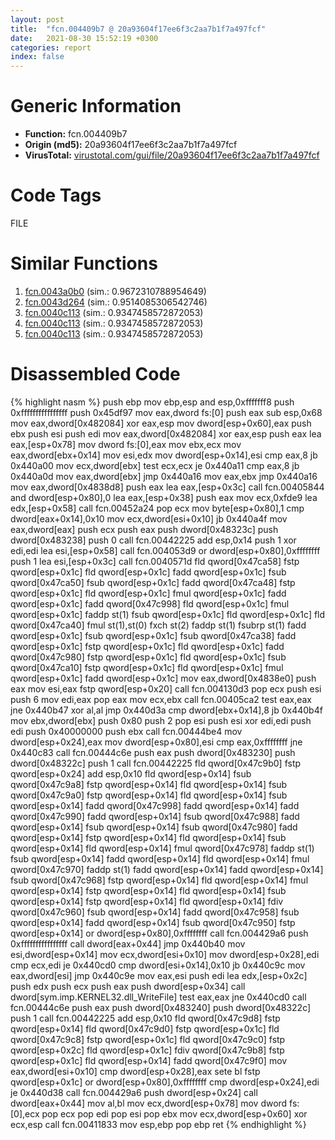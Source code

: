 ```yaml
---
layout: post
title:  "fcn.004409b7 @ 20a93604f17ee6f3c2aa7b1f7a497fcf"
date:   2021-08-30 15:52:19 +0300
categories: report
index: false
---
```


# Generic Information
- **Function:** fcn.004409b7
- **Origin (md5):** 20a93604f17ee6f3c2aa7b1f7a497fcf
- **VirusTotal:** [virustotal.com/gui/file/20a93604f17ee6f3c2aa7b1f7a497fcf][virustotal_ref]

# Code Tags
<span class="tag" id="FILE">FILE</span>


# Similar Functions

1. [fcn.0043a0b0][similar_1_ref] (sim.: 0.9672310788954649)
2. [fcn.0043d264][similar_2_ref] (sim.: 0.9514085306542746)
3. [fcn.0040c113][similar_3_ref] (sim.: 0.9347458572872053)
4. [fcn.0040c113][similar_4_ref] (sim.: 0.9347458572872053)
5. [fcn.0040c113][similar_5_ref] (sim.: 0.9347458572872053)


# Disassembled Code

{% highlight nasm %}
push ebp
mov ebp,esp
and esp,0xfffffff8
push 0xffffffffffffffff
push 0x45df97
mov eax,dword fs:[0]
push eax
sub esp,0x68
mov eax,dword[0x482084]
xor eax,esp
mov dword[esp+0x60],eax
push ebx
push esi
push edi
mov eax,dword[0x482084]
xor eax,esp
push eax
lea eax,[esp+0x78]
mov dword fs:[0],eax
mov ebx,ecx
mov eax,dword[ebx+0x14]
mov esi,edx
mov dword[esp+0x14],esi
cmp eax,8
jb 0x440a00
mov ecx,dword[ebx]
test ecx,ecx
je 0x440a11
cmp eax,8
jb 0x440a0d
mov eax,dword[ebx]
jmp 0x440a16
mov eax,ebx
jmp 0x440a16
mov eax,dword[0x4838d8]
push eax
lea eax,[esp+0x3c]
call fcn.00405844
and dword[esp+0x80],0
lea eax,[esp+0x38]
push eax
mov ecx,0xfde9
lea edx,[esp+0x58]
call fcn.00452a24
pop ecx
mov byte[esp+0x80],1
cmp dword[eax+0x14],0x10
mov ecx,dword[esi+0x10]
jb 0x440a4f
mov eax,dword[eax]
push ecx
push eax
push dword[0x48323c]
push dword[0x483238]
push 0
call fcn.00442225
add esp,0x14
push 1
xor edi,edi
lea esi,[esp+0x58]
call fcn.004053d9
or dword[esp+0x80],0xffffffff
push 1
lea esi,[esp+0x3c]
call fcn.0040571d
fld qword[0x47ca58]
fstp qword[esp+0x1c]
fld qword[esp+0x1c]
fadd qword[esp+0x1c]
fsub qword[0x47ca50]
fsub qword[esp+0x1c]
fadd qword[0x47ca48]
fstp qword[esp+0x1c]
fld qword[esp+0x1c]
fmul qword[esp+0x1c]
fadd qword[esp+0x1c]
fadd qword[0x47c998]
fld qword[esp+0x1c]
fmul qword[esp+0x1c]
faddp st(1)
fsub qword[esp+0x1c]
fld qword[esp+0x1c]
fld qword[0x47ca40]
fmul st(1),st(0)
fxch st(2)
faddp st(1)
fsubrp st(1)
fadd qword[esp+0x1c]
fsub qword[esp+0x1c]
fsub qword[0x47ca38]
fadd qword[esp+0x1c]
fstp qword[esp+0x1c]
fld qword[esp+0x1c]
fadd qword[0x47c980]
fstp qword[esp+0x1c]
fld qword[esp+0x1c]
fsub qword[0x47ca10]
fstp qword[esp+0x1c]
fld qword[esp+0x1c]
fmul qword[esp+0x1c]
fadd qword[esp+0x1c]
mov eax,dword[0x4838e0]
push eax
mov esi,eax
fstp qword[esp+0x20]
call fcn.004130d3
pop ecx
push esi
push 6
mov edi,eax
pop eax
mov ecx,ebx
call fcn.00405ca2
test eax,eax
jne 0x440b47
xor al,al
jmp 0x440d3a
cmp dword[ebx+0x14],8
jb 0x440b4f
mov ebx,dword[ebx]
push 0x80
push 2
pop esi
push esi
xor edi,edi
push edi
push 0x40000000
push ebx
call fcn.00444be4
mov dword[esp+0x24],eax
mov dword[esp+0x80],esi
cmp eax,0xffffffff
jne 0x440c83
call fcn.00444c6e
push eax
push dword[0x483230]
push dword[0x48322c]
push 1
call fcn.00442225
fld qword[0x47c9b0]
fstp qword[esp+0x24]
add esp,0x10
fld qword[esp+0x14]
fsub qword[0x47c9a8]
fstp qword[esp+0x14]
fld qword[esp+0x14]
fsub qword[0x47c9a0]
fstp qword[esp+0x14]
fld qword[esp+0x14]
fsub qword[esp+0x14]
fadd qword[0x47c998]
fadd qword[esp+0x14]
fadd qword[0x47c990]
fadd qword[esp+0x14]
fsub qword[0x47c988]
fadd qword[esp+0x14]
fsub qword[esp+0x14]
fsub qword[0x47c980]
fadd qword[esp+0x14]
fstp qword[esp+0x14]
fld qword[esp+0x14]
fsub qword[esp+0x14]
fld qword[esp+0x14]
fmul qword[0x47c978]
faddp st(1)
fsub qword[esp+0x14]
fadd qword[esp+0x14]
fld qword[esp+0x14]
fmul qword[0x47c970]
faddp st(1)
fadd qword[esp+0x14]
fadd qword[esp+0x14]
fsub qword[0x47c968]
fstp qword[esp+0x14]
fld qword[esp+0x14]
fmul qword[esp+0x14]
fstp qword[esp+0x14]
fld qword[esp+0x14]
fsub qword[esp+0x14]
fstp qword[esp+0x14]
fld qword[esp+0x14]
fdiv qword[0x47c960]
fsub qword[esp+0x14]
fadd qword[0x47c958]
fsub qword[esp+0x14]
fadd qword[esp+0x14]
fsub qword[0x47c950]
fstp qword[esp+0x14]
or dword[esp+0x80],0xffffffff
call fcn.004429a6
push 0xffffffffffffffff
call dword[eax+0x44]
jmp 0x440b40
mov esi,dword[esp+0x14]
mov ecx,dword[esi+0x10]
mov dword[esp+0x28],edi
cmp ecx,edi
je 0x440cd0
cmp dword[esi+0x14],0x10
jb 0x440c9c
mov eax,dword[esi]
jmp 0x440c9e
mov eax,esi
push edi
lea edx,[esp+0x2c]
push edx
push ecx
push eax
push dword[esp+0x34]
call dword[sym.imp.KERNEL32.dll_WriteFile]
test eax,eax
jne 0x440cd0
call fcn.00444c6e
push eax
push dword[0x483240]
push dword[0x48322c]
push 1
call fcn.00442225
add esp,0x10
fld qword[0x47c9d8]
fstp qword[esp+0x14]
fld qword[0x47c9d0]
fstp qword[esp+0x1c]
fld qword[0x47c9c8]
fstp qword[esp+0x1c]
fld qword[0x47c9c0]
fstp qword[esp+0x2c]
fld qword[esp+0x1c]
fdiv qword[0x47c9b8]
fstp qword[esp+0x1c]
fld qword[esp+0x14]
fadd qword[0x47c9f0]
mov eax,dword[esi+0x10]
cmp dword[esp+0x28],eax
sete bl
fstp qword[esp+0x1c]
or dword[esp+0x80],0xffffffff
cmp dword[esp+0x24],edi
je 0x440d38
call fcn.004429a6
push dword[esp+0x24]
call dword[eax+0x44]
mov al,bl
mov ecx,dword[esp+0x78]
mov dword fs:[0],ecx
pop ecx
pop edi
pop esi
pop ebx
mov ecx,dword[esp+0x60]
xor ecx,esp
call fcn.00411833
mov esp,ebp
pop ebp
ret
{% endhighlight %}


[similar_1_ref]: /report/fcn.0043a0b0@e16f74a2849182d98050864255e902f8
[similar_2_ref]: /report/fcn.0043d264@56a02334aea008c131d2741a089910fb
[similar_3_ref]: /report/fcn.0040c113@96a869ae624ddb4834a1d5a829f85469
[similar_4_ref]: /report/fcn.0040c113@505be53c36227b94e2fcc406f247f6e5
[similar_5_ref]: /report/fcn.0040c113@c077742bdc6d4f2c0ca7d0e2a6a94acf
[virustotal_ref]: https://www.virustotal.com/gui/file/20a93604f17ee6f3c2aa7b1f7a497fcf